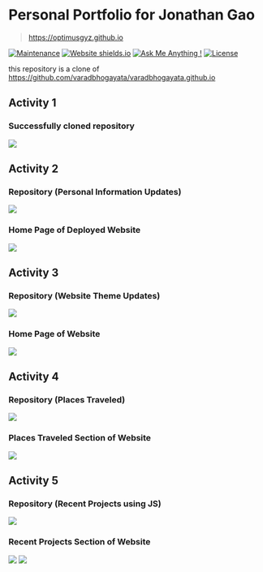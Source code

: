 # Personal Portfolio for Jonathan Gao
> https://optimusgyz.github.io

[![Maintenance](https://img.shields.io/badge/maintained-yes-green.svg)](https://github.com/optimusgyz/optimusgyz.github.io/commits/master)
[![Website shields.io](https://img.shields.io/badge/website-up-yellow)](http://optimusgyz.github.io/)
[![Ask Me Anything !](https://img.shields.io/badge/ask%20me-linkedin-1abc9c.svg)](https://www.linkedin.com/in/yezhong-gao-ab228022b/)
[![License](http://img.shields.io/:license-mit-blue.svg?style=flat-square)](http://badges.mit-license.org)

this repository is a clone of
https://github.com/varadbhogayata/varadbhogayata.github.io

## Activity 1
### Successfully cloned repository
![](assets/img/A1_Repo.png)

## Activity 2
### Repository (Personal Information Updates)
![](assets/img/A2_Repo.jpg)

### Home Page of Deployed Website
![](assets/img/A2_Website.jpg)

## Activity 3
### Repository (Website Theme Updates)
![](assets/img/A3_Repo.jpg)

### Home Page of Website
![](assets/img/A3_Website.jpg)

## Activity 4
### Repository (Places Traveled)
![](assets/img/A4_Repo.jpg)

### Places Traveled Section of Website
![](assets/img/A4_Website.jpg)

## Activity 5
### Repository (Recent Projects using JS)
![](assets/img/A5_Repo.jpg)

### Recent Projects Section of Website
![](assets/img/A5_Website_1.jpg)
![](assets/img/A5_Website_2.jpg)